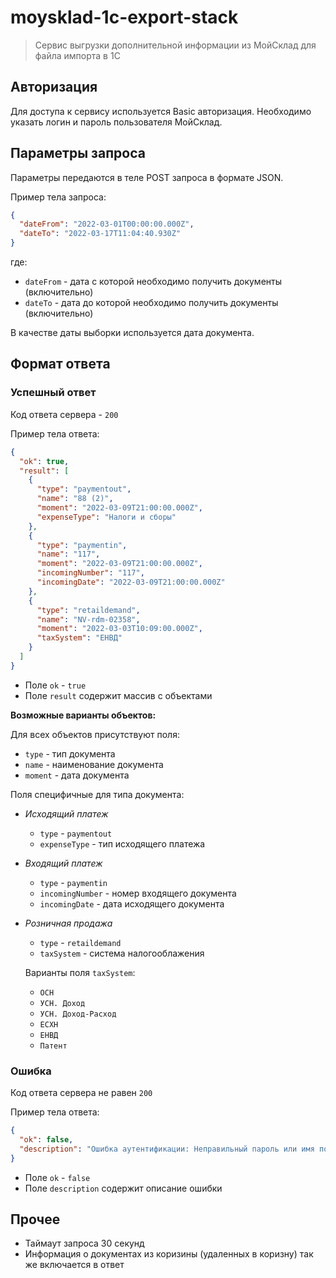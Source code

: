 # moysklad-1c-export-stack

> Сервис выгрузки дополнительной информации из МойСклад для файла импорта в 1С

## Авторизация

Для доступа к сервису используется Basic авторизация.
Необходимо указать логин и пароль пользователя МойСклад.

## Параметры запроса

Параметры передаются в теле POST запроса в формате JSON.

Пример тела запроса:

```json
{
  "dateFrom": "2022-03-01T00:00:00.000Z",
  "dateTo": "2022-03-17T11:04:40.930Z"
}
```

где:

- `dateFrom` - дата с которой необходимо получить документы (включительно)
- `dateTo` - дата до которой необходимо получить документы (включительно)

В качестве даты выборки используется дата документа.

## Формат ответа

### Успешный ответ

Код ответа сервера - `200`

Пример тела ответа:

```json
{
  "ok": true,
  "result": [
    {
      "type": "paymentout",
      "name": "88 (2)",
      "moment": "2022-03-09T21:00:00.000Z",
      "expenseType": "Налоги и сборы"
    },
    {
      "type": "paymentin",
      "name": "117",
      "moment": "2022-03-09T21:00:00.000Z",
      "incomingNumber": "117",
      "incomingDate": "2022-03-09T21:00:00.000Z"
    },
    {
      "type": "retaildemand",
      "name": "NV-rdm-02358",
      "moment": "2022-03-03T10:09:00.000Z",
      "taxSystem": "ЕНВД"
    }
  ]
}
```

- Поле `ok` - `true`
- Поле `result` содержит массив с объектами

**Возможные варианты объектов:**

Для всех объектов присутствуют поля:

- `type` - тип документа
- `name` - наименование документа
- `moment` - дата документа

Поля специфичные для типа документа:

- _Исходящий платеж_

  - `type` - `paymentout`
  - `expenseType` - тип исходящего платежа

- _Входящий платеж_

  - `type` - `paymentin`
  - `incomingNumber` - номер входящего документа
  - `incomingDate` - дата исходящего документа

- _Розничная продажа_

  - `type` - `retaildemand`
  - `taxSystem` - система налогооблажения

  Варианты поля `taxSystem`:

  - `ОСН`
  - `УСН. Доход`
  - `УСН. Доход-Расход`
  - `ЕСХН`
  - `ЕНВД`
  - `Патент`

### Ошибка

Код ответа сервера не равен `200`

Пример тела ответа:

```json
{
  "ok": false,
  "description": "Ошибка аутентификации: Неправильный пароль или имя пользователя (https://dev.moysklad.ru/doc/api/remap/1.2/#error_1056)"
}
```

- Поле `ok` - `false`
- Поле `description` содержит описание ошибки

## Прочее

- Таймаут запроса 30 секунд
- Информация о документах из коризины (удаленных в коризну) так же включается в ответ
